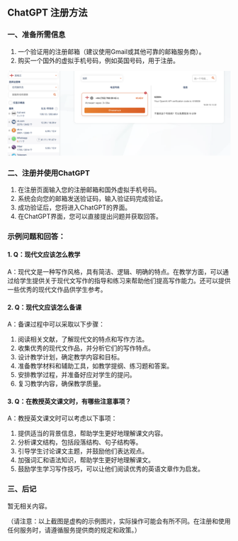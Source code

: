 ## ChatGPT 注册方法

### 一、准备所需信息

1. 一个验证用的注册邮箱（建议使用Gmail或其他可靠的邮箱服务商）。
2. 购买一个国外的虚拟手机号码，例如英国号码，用于注册。

![Virtual Phone Number](./images/visual-mobile.png)

### 二、注册并使用ChatGPT

1. 在注册页面输入您的注册邮箱和国外虚拟手机号码。
2. 系统会向您的邮箱发送验证码，输入验证码完成验证。
3. 成功验证后，您将进入ChatGPT的界面。
4. 在ChatGPT界面，您可以直接提出问题并获取回答。

### 示例问题和回答：

#### 1. Q：现代文应该怎么教学

A：现代文是一种写作风格，具有简洁、逻辑、明确的特点。在教学方面，可以通过给学生提供关于现代文写作的指导和练习来帮助他们提高写作能力。还可以提供一些优秀的现代文作品供学生参考。

#### 2. Q：现代文应该怎么备课

A：备课过程中可以采取以下步骤：

1. 阅读相关文献，了解现代文的特点和写作方法。
2. 收集优秀的现代文作品，并分析它们的写作特点。
3. 设计教学计划，确定教学内容和目标。
4. 准备教学材料和辅助工具，如教学提纲、练习题和答案。
5. 安排教学过程，并准备好应对学生的提问。
6. 复习教学内容，确保教学质量。

#### 3. Q：在教授英文课文时，有哪些注意事项？

A：教授英文课文时可以考虑以下事项：

1. 提供适当的背景信息，帮助学生更好地理解课文内容。
2. 分析课文结构，包括段落结构、句子结构等。
3. 引导学生讨论课文主题，并鼓励他们表达观点。
4. 加强词汇和语法知识，帮助学生更好地理解课文。
5. 鼓励学生学习写作技巧，可以让他们阅读优秀的英语文章作为启发。

### 三、后记

暂无相关内容。

（请注意：以上截图是虚构的示例图片，实际操作可能会有所不同。在注册和使用任何服务时，请遵循服务提供商的规定和政策。）